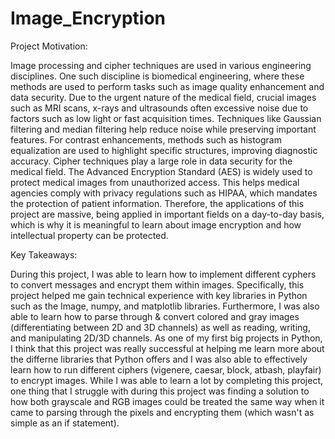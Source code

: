# Image_Encryption

Project Motivation:

Image processing and cipher techniques are used in various engineering disciplines. One such discipline is biomedical engineering, where these methods are used to perform tasks such as image quality enhancement and data security.
Due to the urgent nature of the medical field, crucial images such as MRI scans, x-rays and ultrasounds often excessive noise due to factors such as low light or fast acquisition times. Techniques like Gaussian filtering and median filtering help reduce noise while preserving important features. For contrast enhancements, methods such as histogram equalization are used to highlight specific structures, improving diagnostic accuracy.
Cipher techniques play a large role in data security for the medical field. The Advanced Encryption Standard (AES) is widely used to protect medical images from unauthorized access. This helps medical agencies comply with privacy regulations such as HIPAA, which mandates the protection of patient information.
Therefore, the applications of this project are massive, being applied in important fields on a day-to-day basis, which is why it is meaningful to learn about image encryption and how intellectual property can be protected.

Key Takeaways:

During this project, I was able to learn how to implement different cyphers to convert messages and encrypt them within images. Specifically, this project helped me gain technical experience with key libraries in Python such as the Image, numpy, and matplotlib libraries. Furthermore, I was also able to learn how to parse through & convert colored and gray images (differentiating between 2D and 3D channels) as well as reading, writing, and manipulating 2D/3D channels.
As one of my first big projects in Python, I think that this project was really successful at helping me learn more about the differne libraries that Python offers and I was also able to effectively learn how to run different ciphers (vigenere, caesar, block, atbash, playfair) to encrypt images. While I was able to learn a lot by completing this project, one thing that I struggle with during this project was finding a solution to how both grayscale and RGB images could be treated the same way when it came to parsing through the pixels and encrypting them (which wasn't as simple as an if statement).
